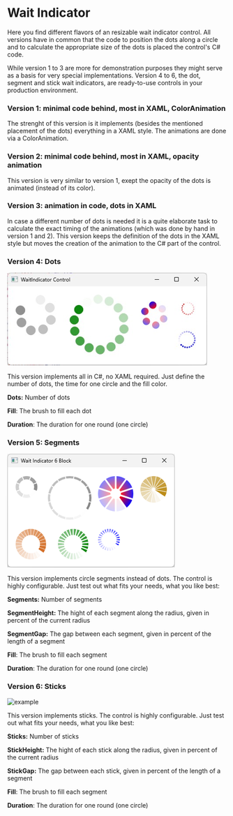 # Wait Indicator

Here you find different flavors of an resizable wait indicator control. All versions have in common that the code to position the dots along a circle and to calculate the appropriate size of the dots is placed the control's C# code.

While version 1 to 3 are more for demonstration purposes they might serve as a basis for very special implementations. Version 4 to 6, the dot, segment and stick wait indicators, are ready-to-use controls in your production environment.

### Version 1: minimal code behind, most in XAML, ColorAnimation

The strenght of this version is it implements (besides the mentioned placement of the dots) everything in a XAML style. The animations are done via a ColorAnimation.

### Version 2: minimal code behind, most in XAML, opacity animation

This version is very similar to version 1, exept the opacity of the dots is animated (instead of its color).

### Version 3: animation in code, dots in XAML

In case a different number of dots is needed it is a quite elaborate task to calculate the exact timing of the animations (which was done by hand in version 1 and 2). This version keeps the definition of the dots in the XAML style but moves the creation of the animation to the C# part of the control.

### Version 4: Dots

![example](/example.jpg)

This version implements all in C#, no XAML required. Just define the number of dots, the time for one circle and the fill color.

**Dots:** Number of dots

**Fill**: The brush to fill each dot

**Duration**: The duration for one round (one circle)

### Version 5: Segments

![example](/block.png)

This version implements circle segments instead of dots. The control is highly configurable. Just test out what fits your needs, what you like best:

**Segments:** Number of segments

**SegmentHeight:** The hight of each segment along the radius, given in percent of the current radius

**SegmentGap:** The gap between each segment, given in percent of the length of a segment

**Fill**: The brush to fill each segment

**Duration**: The duration for one round (one circle)

### Version 6: Sticks

![example](/sticks.png)

This version implements sticks. The control is highly configurable. Just test out what fits your needs, what you like best:

**Sticks:** Number of sticks

**StickHeight:** The hight of each stick along the radius, given in percent of the current radius

**StickGap:** The gap between each stick, given in percent of the length of a segment

**Fill**: The brush to fill each segment

**Duration**: The duration for one round (one circle)